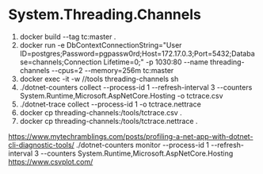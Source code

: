 # System.Threading.Channels
1. docker build --tag tc:master .
2. docker run  -e DbContextConnectionString="User ID=postgres;Password=pgpassw0rd;Host=172.17.0.3;Port=5432;Database=channels;Connection Lifetime=0;" -p 1030:80 --name threading-channels --cpus=2 --memory=256m tc:master
3. docker exec -it -w //tools threading-channels sh
4. ./dotnet-counters collect --process-id 1 --refresh-interval 3 --counters System.Runtime,Microsoft.AspNetCore.Hosting -o tctrace.csv
5. ./dotnet-trace collect --process-id 1 -o tctrace.nettrace
6. docker cp threading-channels:/tools/tctrace.csv . 
7. docker cp threading-channels:/tools/tctrace.nettrace .

https://www.mytechramblings.com/posts/profiling-a-net-app-with-dotnet-cli-diagnostic-tools/
./dotnet-counters monitor --process-id 1 --refresh-interval 3 --counters System.Runtime,Microsoft.AspNetCore.Hosting
https://www.csvplot.com/